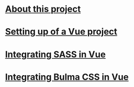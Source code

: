 # [About this project](https://github.com/helleworldGIT/Vue-Bulma-Sass/wiki/About-this-project)
# [Setting up of a Vue project](https://github.com/helleworldGIT/Vue-Bulma-Sass/wiki/Setting-up-the-Vue-project---CLI)
# [Integrating SASS in Vue](https://github.com/helleworldGIT/Vue-Bulma-Sass/wiki/Implementing-and-using-SASS-on-our-Vue-project)
# [Integrating Bulma CSS in Vue](https://github.com/helleworldGIT/Vue-Bulma-Sass/wiki/Implementing-Bulma-CSS-into-Vue)
